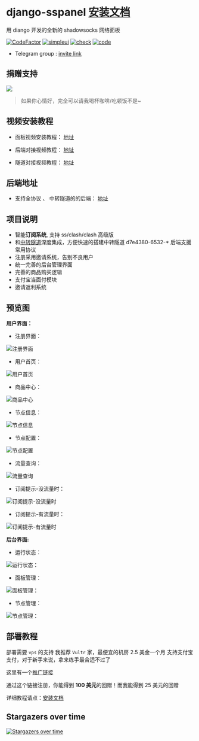 # django-sspanel [安装文档](https://ehco1996.github.io/django-sspanel/)

用 diango 开发的全新的 shadowsocks 网络面板

[![CodeFactor](https://www.codefactor.io/repository/github/ehco1996/django-sspanel/badge)](https://www.codefactor.io/repository/github/ehco1996/django-sspanel)
[![simpleui](https://img.shields.io/badge/developing%20with-Simpleui-2077ff.svg)](https://github.com/newpanjing/simpleui)
[![check](https://github.com/Ehco1996/django-sspanel/actions/workflows/lint.yml/badge.svg)](https://github.com/Ehco1996/django-sspanel/actions/workflows/lint.yml)
[![code](https://github.com/Ehco1996/django-sspanel/actions/workflows/code.yml/badge.svg)](https://github.com/Ehco1996/django-sspanel/actions/workflows/code.yml)

* Telegram group : [invite link](https://t.me/Ehcobreakwa11)

## 捐赠支持

<a href="https://dun.mianbaoduo.com/@ehco" target="_blank"><img src="https://img.niucodata.com/dundunfan-bt.png"></a>

> 如果你心情好，完全可以请我喝杯咖啡/吃顿饭不是~

## 视频安装教程

* 面板视频安装教程： [地址](https://youtu.be/BRHcdGeufvY)

* 后端对接视频教程： [地址](https://youtu.be/QNbnya1HHU0)

* 隧道对接视频教程： [地址](https://youtu.be/R4U0NZaMUeY)

## 后端地址

* 支持全协议 、 中转隧道的的后端： [地址](https://github.com/Ehco1996/ehco)

## 项目说明

* 智能**订阅系统**, 支持 ss/clash/clash 高级版
* 和[中转隧道](https://github.com/Ehco1996/ehco)深度集成，方便快速的搭建中转隧道
d7e4380-6532-* 后端支援常用协议
* 注册采用邀请系统，告别不良用户
* 统一完善的后台管理界面
* 完善的商品购买逻辑
* 支付宝当面付模块
* 邀请返利系统

## 预览图

**用户界面：**

* 注册界面：

![注册界面](https://user-images.githubusercontent.com/24697284/53059324-5dfaf000-34f1-11e9-9454-a828237b263d.png)

* 用户首页：

![用户首页](https://user-images.githubusercontent.com/24697284/106535015-40818e00-6530-11eb-8f34-75563e14f280.png)

* 商品中心：

![商品中心](https://user-images.githubusercontent.com/24697284/106536076-9d7e4380-6532-11eb-8368-eddd6f4cdad8.png)

* 节点信息：

![节点信息](https://user-images.githubusercontent.com/24697284/116970843-3e73ca80-aceb-11eb-8132-ca7b002c4b04.png)

* 节点配置：

![节点配置](https://user-images.githubusercontent.com/24697284/116970833-3ae04380-aceb-11eb-9e51-dff8f4b200cd.png)

* 流量查询：

![流量查询](https://user-images.githubusercontent.com/24697284/53059233-14120a00-34f1-11e9-94f3-b2ca2ab88882.png)

* 订阅提示-没流量时：

![订阅提示-没流量时](https://user-images.githubusercontent.com/24697284/106535024-437c7e80-6530-11eb-87fa-7432091b8c25.png)

* 订阅提示-有流量时：

![订阅提示-有流量时](https://user-images.githubusercontent.com/24697284/106535027-45464200-6530-11eb-9024-321b1f054f5f.png)

**后台界面:**

* 运行状态：

![运行状态：](https://user-images.githubusercontent.com/24697284/106535029-46776f00-6530-11eb-8709-f66a40ff0a89.png)

* 面板管理：

![面板管理：](https://user-images.githubusercontent.com/24697284/99465482-80939480-2975-11eb-9ab5-b0b88a6f6f1a.png)

* 节点管理：

![节点管理：](https://user-images.githubusercontent.com/24697284/99465561-a751cb00-2975-11eb-87bb-a35303ef1a8d.png)

## 部署教程

部署需要 `vps` 的支持
我推荐 `Vultr` 家，最便宜的机房 2.5 美金一个月
支持支付宝支付，对于新手来说，拿来练手最合适不过了

这里有一个[推广链接](https://www.vultr.com/?ref=8376726-6G)

通过这个链接注册，你能得到 **100 美元**的回赠！而我能得到 25 美元的回赠

详细教程请点：[安装文档](https://ehco1996.github.io/django-sspanel/)

## Stargazers over time

[![Stargazers over time](https://starchart.cc/Ehco1996/django-sspanel.svg)](https://starchart.cc/Ehco1996/django-sspanel)
